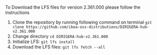 To Download the LFS files for version 2.361.000 please follow the instructions

1. Clone the repository by running following command on terminal `git clone https://github.com/ikea-oss-distributions/DIRIGERA-hub-v2.361.000`
2. Change directory `cd DIRIGERA-hub-v2.361.000`
3. Initialize LFS: `git lfs install`
4. Download the LFS files: `git lfs fetch --all`
